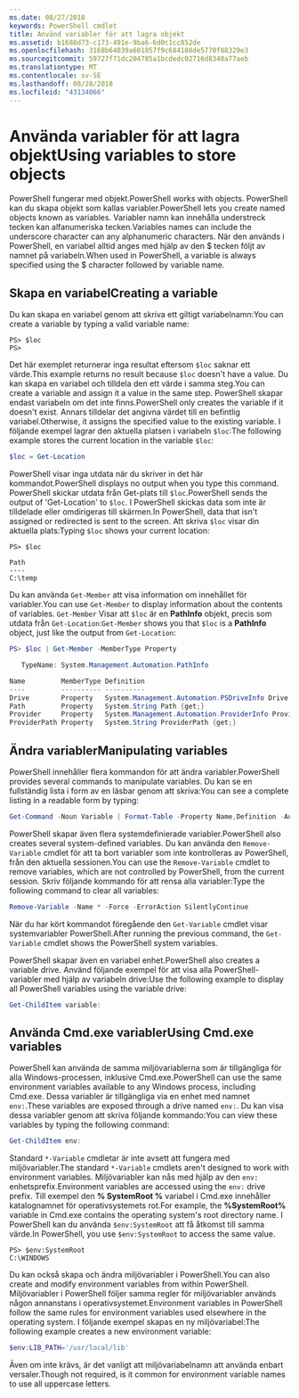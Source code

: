 ```yaml
---
ms.date: 08/27/2018
keywords: PowerShell cmdlet
title: Använd variabler för att lagra objekt
ms.assetid: b1688d73-c173-491e-9ba6-6d0c1cc852de
ms.openlocfilehash: 3168b64039a601857f9c684108de5770f88329e3
ms.sourcegitcommit: 59727f71dc204785a1bcdedc02716d8340a77aeb
ms.translationtype: MT
ms.contentlocale: sv-SE
ms.lasthandoff: 08/28/2018
ms.locfileid: "43134066"
---
```

# <a name="using-variables-to-store-objects"></a><span data-ttu-id="ae250-103">Använda variabler för att lagra objekt</span><span class="sxs-lookup"><span data-stu-id="ae250-103">Using variables to store objects</span></span>

<span data-ttu-id="ae250-104">PowerShell fungerar med objekt.</span><span class="sxs-lookup"><span data-stu-id="ae250-104">PowerShell works with objects.</span></span> <span data-ttu-id="ae250-105">PowerShell kan du skapa objekt som kallas variabler.</span><span class="sxs-lookup"><span data-stu-id="ae250-105">PowerShell lets you create named objects known as variables.</span></span>
<span data-ttu-id="ae250-106">Variabler namn kan innehålla understreck tecken kan alfanumeriska tecken.</span><span class="sxs-lookup"><span data-stu-id="ae250-106">Variables names can include the underscore character can any alphanumeric characters.</span></span> <span data-ttu-id="ae250-107">När den används i PowerShell, en variabel alltid anges med hjälp av den \$ tecken följt av namnet på variabeln.</span><span class="sxs-lookup"><span data-stu-id="ae250-107">When used in PowerShell, a variable is always specified using the \$ character followed by variable name.</span></span>

## <a name="creating-a-variable"></a><span data-ttu-id="ae250-108">Skapa en variabel</span><span class="sxs-lookup"><span data-stu-id="ae250-108">Creating a variable</span></span>

<span data-ttu-id="ae250-109">Du kan skapa en variabel genom att skriva ett giltigt variabelnamn:</span><span class="sxs-lookup"><span data-stu-id="ae250-109">You can create a variable by typing a valid variable name:</span></span>

```
PS> $loc
PS>
```

<span data-ttu-id="ae250-110">Det här exemplet returnerar inga resultat eftersom `$loc` saknar ett värde.</span><span class="sxs-lookup"><span data-stu-id="ae250-110">This example returns no result because `$loc` doesn't have a value.</span></span> <span data-ttu-id="ae250-111">Du kan skapa en variabel och tilldela den ett värde i samma steg.</span><span class="sxs-lookup"><span data-stu-id="ae250-111">You can create a variable and assign it a value in the same step.</span></span> <span data-ttu-id="ae250-112">PowerShell skapar endast variabeln om det inte finns.</span><span class="sxs-lookup"><span data-stu-id="ae250-112">PowerShell only creates the variable if it doesn't exist.</span></span>
<span data-ttu-id="ae250-113">Annars tilldelar det angivna värdet till en befintlig variabel.</span><span class="sxs-lookup"><span data-stu-id="ae250-113">Otherwise, it assigns the specified value to the existing variable.</span></span> <span data-ttu-id="ae250-114">I följande exempel lagrar den aktuella platsen i variabeln `$loc`:</span><span class="sxs-lookup"><span data-stu-id="ae250-114">The following example stores the current location in the variable `$loc`:</span></span>

```powershell
$loc = Get-Location
```

<span data-ttu-id="ae250-115">PowerShell visar inga utdata när du skriver in det här kommandot.</span><span class="sxs-lookup"><span data-stu-id="ae250-115">PowerShell displays no output when you type this command.</span></span> <span data-ttu-id="ae250-116">PowerShell skickar utdata från Get-plats till `$loc`.</span><span class="sxs-lookup"><span data-stu-id="ae250-116">PowerShell sends the output of 'Get-Location' to `$loc`.</span></span> <span data-ttu-id="ae250-117">I PowerShell skickas data som inte är tilldelade eller omdirigeras till skärmen.</span><span class="sxs-lookup"><span data-stu-id="ae250-117">In PowerShell, data that isn't assigned or redirected is sent to the screen.</span></span> <span data-ttu-id="ae250-118">Att skriva `$loc` visar din aktuella plats:</span><span class="sxs-lookup"><span data-stu-id="ae250-118">Typing `$loc` shows your current location:</span></span>

```
PS> $loc

Path
----
C:\temp
```

<span data-ttu-id="ae250-119">Du kan använda `Get-Member` att visa information om innehållet för variabler.</span><span class="sxs-lookup"><span data-stu-id="ae250-119">You can use `Get-Member` to display information about the contents of variables.</span></span> <span data-ttu-id="ae250-120">`Get-Member` Visar att `$loc` är en **PathInfo** objekt, precis som utdata från `Get-Location`:</span><span class="sxs-lookup"><span data-stu-id="ae250-120">`Get-Member` shows you that `$loc` is a **PathInfo** object, just like the output from `Get-Location`:</span></span>

```powershell
PS> $loc | Get-Member -MemberType Property

   TypeName: System.Management.Automation.PathInfo

Name         MemberType Definition
----         ---------- ----------
Drive        Property   System.Management.Automation.PSDriveInfo Drive {get;}
Path         Property   System.String Path {get;}
Provider     Property   System.Management.Automation.ProviderInfo Provider {...
ProviderPath Property   System.String ProviderPath {get;}
```

## <a name="manipulating-variables"></a><span data-ttu-id="ae250-121">Ändra variabler</span><span class="sxs-lookup"><span data-stu-id="ae250-121">Manipulating variables</span></span>

<span data-ttu-id="ae250-122">PowerShell innehåller flera kommandon för att ändra variabler.</span><span class="sxs-lookup"><span data-stu-id="ae250-122">PowerShell provides several commands to manipulate variables.</span></span> <span data-ttu-id="ae250-123">Du kan se en fullständig lista i form av en läsbar genom att skriva:</span><span class="sxs-lookup"><span data-stu-id="ae250-123">You can see a complete listing in a readable form by typing:</span></span>

```powershell
Get-Command -Noun Variable | Format-Table -Property Name,Definition -AutoSize -Wrap
```

<span data-ttu-id="ae250-124">PowerShell skapar även flera systemdefinierade variabler.</span><span class="sxs-lookup"><span data-stu-id="ae250-124">PowerShell also creates several system-defined variables.</span></span> <span data-ttu-id="ae250-125">Du kan använda den `Remove-Variable` cmdlet för att ta bort variabler som inte kontrolleras av PowerShell, från den aktuella sessionen.</span><span class="sxs-lookup"><span data-stu-id="ae250-125">You can use the `Remove-Variable` cmdlet to remove variables, which are not controlled by PowerShell, from the current session.</span></span> <span data-ttu-id="ae250-126">Skriv följande kommando för att rensa alla variabler:</span><span class="sxs-lookup"><span data-stu-id="ae250-126">Type the following command to clear all variables:</span></span>

```powershell
Remove-Variable -Name * -Force -ErrorAction SilentlyContinue
```

<span data-ttu-id="ae250-127">När du har kört kommandot föregående den `Get-Variable` cmdlet visar systemvariabler PowerShell.</span><span class="sxs-lookup"><span data-stu-id="ae250-127">After running the previous command, the `Get-Variable` cmdlet shows the PowerShell system variables.</span></span>

<span data-ttu-id="ae250-128">PowerShell skapar även en variabel enhet.</span><span class="sxs-lookup"><span data-stu-id="ae250-128">PowerShell also creates a variable drive.</span></span> <span data-ttu-id="ae250-129">Använd följande exempel för att visa alla PowerShell-variabler med hjälp av variabeln drive:</span><span class="sxs-lookup"><span data-stu-id="ae250-129">Use the following example to display all PowerShell variables using the variable drive:</span></span>

```powershell
Get-ChildItem variable:
```

## <a name="using-cmdexe-variables"></a><span data-ttu-id="ae250-130">Använda Cmd.exe variabler</span><span class="sxs-lookup"><span data-stu-id="ae250-130">Using Cmd.exe variables</span></span>

<span data-ttu-id="ae250-131">PowerShell kan använda de samma miljövariablerna som är tillgängliga för alla Windows-processen, inklusive Cmd.exe.</span><span class="sxs-lookup"><span data-stu-id="ae250-131">PowerShell can use the same environment variables available to any Windows process, including Cmd.exe.</span></span> <span data-ttu-id="ae250-132">Dessa variabler är tillgängliga via en enhet med namnet `env:`.</span><span class="sxs-lookup"><span data-stu-id="ae250-132">These variables are exposed through a drive named `env:`.</span></span> <span data-ttu-id="ae250-133">Du kan visa dessa variabler genom att skriva följande kommando:</span><span class="sxs-lookup"><span data-stu-id="ae250-133">You can view these variables by typing the following command:</span></span>

```powershell
Get-ChildItem env:
```

<span data-ttu-id="ae250-134">Standard `*-Variable` cmdletar är inte avsett att fungera med miljövariabler.</span><span class="sxs-lookup"><span data-stu-id="ae250-134">The standard `*-Variable` cmdlets aren't designed to work with environment variables.</span></span> <span data-ttu-id="ae250-135">Miljövariabler kan nås med hjälp av den `env:` enhetsprefix.</span><span class="sxs-lookup"><span data-stu-id="ae250-135">Environment variables are accessed using the `env:` drive prefix.</span></span> <span data-ttu-id="ae250-136">Till exempel den **% SystemRoot %** variabel i Cmd.exe innehåller katalognamnet för operativsystemets rot.</span><span class="sxs-lookup"><span data-stu-id="ae250-136">For example, the **%SystemRoot%** variable in Cmd.exe contains the operating system's root directory name.</span></span> <span data-ttu-id="ae250-137">I PowerShell kan du använda `$env:SystemRoot` att få åtkomst till samma värde.</span><span class="sxs-lookup"><span data-stu-id="ae250-137">In PowerShell, you use `$env:SystemRoot` to access the same value.</span></span>

```
PS> $env:SystemRoot
C:\WINDOWS
```

<span data-ttu-id="ae250-138">Du kan också skapa och ändra miljövariabler i PowerShell.</span><span class="sxs-lookup"><span data-stu-id="ae250-138">You can also create and modify environment variables from within PowerShell.</span></span> <span data-ttu-id="ae250-139">Miljövariabler i PowerShell följer samma regler för miljövariabler används någon annanstans i operativsystemet.</span><span class="sxs-lookup"><span data-stu-id="ae250-139">Environment variables in PowerShell follow the same rules for environment variables used elsewhere in the operating system.</span></span> <span data-ttu-id="ae250-140">I följande exempel skapas en ny miljövariabel:</span><span class="sxs-lookup"><span data-stu-id="ae250-140">The following example creates a new environment variable:</span></span>

```powershell
$env:LIB_PATH='/usr/local/lib'
```

<span data-ttu-id="ae250-141">Även om inte krävs, är det vanligt att miljövariabelnamn att använda enbart versaler.</span><span class="sxs-lookup"><span data-stu-id="ae250-141">Though not required, is it common for environment variable names to use all uppercase letters.</span></span>